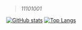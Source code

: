 > *11101001*

[![GitHub stats](https://github-readme-stats.vercel.app/api?username=justorez&theme=vue&show_icons=true&hide_title=true&hide_border=true)](https://github.com/anuraghazra/github-readme-stats)
[![Top Langs](https://github-readme-stats.vercel.app/api/top-langs/?username=justorez&theme=vue&layout=compact&hide_border=true&hide=html)](https://github.com/anuraghazra/github-readme-stats)
